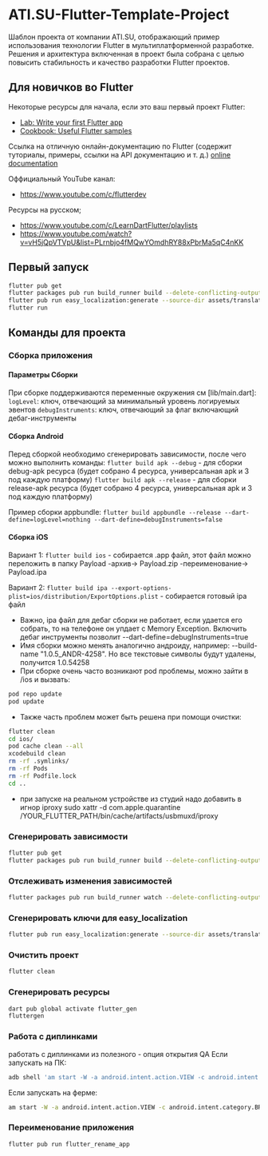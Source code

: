 # ATI.SU-Flutter-Template-Project

Шаблон проекта от компании ATI.SU, отображающий пример использования технологии Flutter в мультиплатформенной разработке. 
Решения и архитектура включенная в проект была собрана с целью повысить стабильность и качество разработки Flutter проектов.

## Для новичков во Flutter

Некоторые ресурсы для начала, если это ваш первый проект Flutter:

- [Lab: Write your first Flutter app](https://flutter.dev/docs/get-started/codelab)
- [Cookbook: Useful Flutter samples](https://flutter.dev/docs/cookbook)

Ссылка на отличную онлайн-документацию по Flutter (содержит туториалы, примеры, ссылки на API документацию и т. д.)
[online documentation](https://flutter.dev/docs)

Оффициальный YouTube канал:
- https://www.youtube.com/c/flutterdev

Ресурсы на русском;
- https://www.youtube.com/c/LearnDartFlutter/playlists
- https://www.youtube.com/watch?v=vH5jQpVTVpU&list=PLrnbjo4fMQwYOmdhRY88xPbrMa5qC4nKK

## Первый запуск

```bash
flutter pub get
flutter packages pub run build_runner build --delete-conflicting-outputs
flutter pub run easy_localization:generate --source-dir assets/translations -f keys -o locale_keys.g.dart
flutter run
```

## Команды для проекта

### Сборка приложения

#### Параметры Сборки

При сборке поддерживаются переменные окружения см [lib/main.dart]:
`logLevel`: ключ, отвечающий за минимальный уровень логируемых эвентов
`debugInstruments`: ключ, отвечающий за флаг включающий дебаг-инструменты

#### Сборка Android

Перед сборкой необходимо сгенерировать зависимости, после чего можно выполнить команды:
`flutter build apk --debug` - для сборки debug-apk ресурса (будет собрано 4 ресурса, универсальная apk и 3 под каждую
платформу)
`flutter build apk --release` - для сборки release-apk ресурса (будет собрано 4 ресурса, универсальная apk и 3 под
каждую платформу)

Пример сборки appbundle:
`flutter build appbundle --release --dart-define=logLevel=nothing --dart-define=debugInstruments=false`

#### Сборка iOS

Вариант 1:
`flutter build ios` - собирается .app файл, этот файл можно переложить в папку Payload -архив-> Payload.zip -переименование-> Payload.ipa

Вариант 2:
`flutter build ipa --export-options-plist=ios/distribution/ExportOptions.plist` - собирается готовый ipa файл

- Важно, ipa файл для дебаг сборки не работает, если удается его собрать, то на телефоне он упдает с Memory Exception. 
Включить дебаг инструменты позволит --dart-define=debugInstruments=true
- Имя сборки можно менять аналогично андроиду, например: --build-name "1.0.5_ANDR-4258". Но все текстовые символы будут удалены, получится 1.0.54258
- При сборке очень часто возникают pod проблемы, можно зайти в /ios и вызвать:
```bash
pod repo update
pod update 
```
- Также часть проблем может быть решена при помощи очистки:
```bash
flutter clean
cd ios/
pod cache clean --all
xcodebuild clean
rm -rf .symlinks/
rm -rf Pods
rm -rf Podfile.lock
cd ..
```

- при запуске на реальном устройстве из студий надо добавить в игнор iproxy
sudo xattr -d com.apple.quarantine /YOUR_FLUTTER_PATH/bin/cache/artifacts/usbmuxd/iproxy

### Сгенерировать зависимости

```bash
flutter pub get
flutter packages pub run build_runner build --delete-conflicting-outputs
```

### Отслеживать изменения зависимостей

```bash
flutter packages pub run build_runner watch --delete-conflicting-outputs
```

### Сгенерировать ключи для easy_localization

```bash
flutter pub run easy_localization:generate --source-dir assets/translations -f keys -o locale_keys.g.dart
```

### Очистить проект

```bash
flutter clean
```

### Сгенерировать ресурсы
```bash
dart pub global activate flutter_gen
fluttergen
```

### Работа с диплинками
работать с диплинками из полезного - опция открытия QA
Если запускать на ПК:
```bash
adb shell 'am start -W -a android.intent.action.VIEW -c android.intent.category.BROWSABLE -d "deep://flutter.gruzovod.su/#/qa"'
```
Если запускать на ферме:
```bash
am start -W -a android.intent.action.VIEW -c android.intent.category.BROWSABLE -d "deep://flutter.gruzovod.su/#/qa"
```

### Переименование приложения

```bash
flutter pub run flutter_rename_app
```